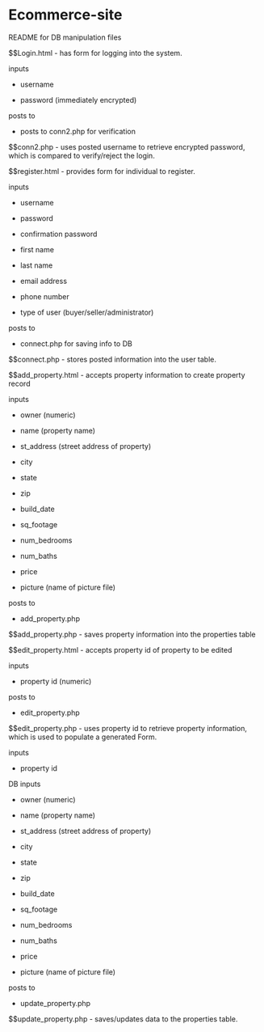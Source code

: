 # Ecommerce-site

   README for DB manipulation files


$$Login.html - has form for logging into the system. 

inputs 

- username

- password (immediately encrypted)

posts to

- posts to conn2.php for verification 


$$conn2.php - uses posted username to retrieve encrypted password, which is
        compared to verify/reject the login.


$$register.html - provides form for individual to register. 

inputs

- username

- password

- confirmation password

- first name

- last name

- email address

- phone number

- type of user (buyer/seller/administrator)
 
posts to

- connect.php for saving info to DB


$$connect.php - stores posted information into the user table.

$$add_property.html - accepts property information to create property record

inputs

-  owner (numeric)
 
-  name (property name)
 
-  st_address   (street address of property)
  
-  city
	 
-  state
	
-  zip
	
-  build_date 
	
-  sq_footage
  
-  num_bedrooms

-  num_baths

-  price

-  picture  (name of picture file)
 
posts to

- add_property.php


$$add_property.php - saves property information into the properties table


$$edit_property.html - accepts property id of property to be edited

inputs

- property id  (numeric)

posts to

- edit_property.php


$$edit_property.php - uses property id to retrieve property information, which
	is used to populate a generated Form.

inputs

- property id

DB inputs

- owner (numeric)

- name (property name)

- st_address   (street address of property)

- city

- state

- zip
	
- build_date 

- sq_footage

- num_bedrooms

- num_baths
	
- price

- picture  (name of picture file)

posts to

- update_property.php

$$update_property.php - saves/updates data to the properties table.

